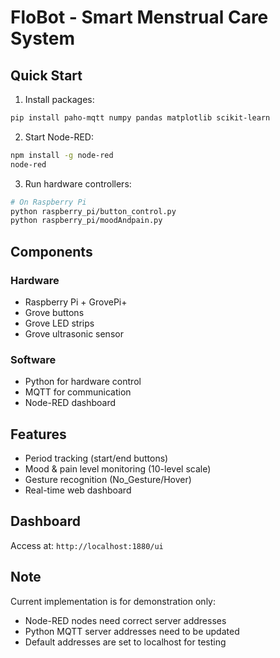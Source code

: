 # FloBot - Smart Menstrual Care System

## Quick Start

1. Install packages:
```bash
pip install paho-mqtt numpy pandas matplotlib scikit-learn
```

2. Start Node-RED:
```bash
npm install -g node-red
node-red
```

3. Run hardware controllers:
```bash
# On Raspberry Pi
python raspberry_pi/button_control.py
python raspberry_pi/moodAndpain.py
```

## Components

### Hardware
- Raspberry Pi + GrovePi+
- Grove buttons
- Grove LED strips
- Grove ultrasonic sensor

### Software
- Python for hardware control
- MQTT for communication
- Node-RED dashboard

## Features
- Period tracking (start/end buttons)
- Mood & pain level monitoring (10-level scale)
- Gesture recognition (No_Gesture/Hover)
- Real-time web dashboard

## Dashboard
Access at: `http://localhost:1880/ui`

## Note
Current implementation is for demonstration only:
- Node-RED nodes need correct server addresses
- Python MQTT server addresses need to be updated
- Default addresses are set to localhost for testing
